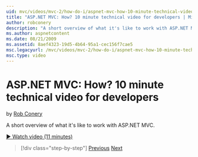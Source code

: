 ```yaml
---
uid: mvc/videos/mvc-2/how-do-i/aspnet-mvc-how-10-minute-technical-video-for-developers
title: "ASP.NET MVC: How? 10 minute technical video for developers | Microsoft Docs"
author: robconery
description: "A short overview of what it's like to work with ASP.NET MVC."
ms.author: aspnetcontent
ms.date: 08/21/2009
ms.assetid: 8aef4323-19d5-4b64-95a1-cec156f7cae5
msc.legacyurl: /mvc/videos/mvc-2/how-do-i/aspnet-mvc-how-10-minute-technical-video-for-developers
msc.type: video
---
```

ASP.NET MVC: How? 10 minute technical video for developers
====================
by [Rob Conery](https://github.com/robconery)

A short overview of what it's like to work with ASP.NET MVC.

[&#9654; Watch video (11 minutes)](https://channel9.msdn.com/Blogs/ASP-NET-Site-Videos/aspnet-mvc-how-10-minute-technical-video-for-developers)

> [!div class="step-by-step"]
> [Previous](why-aspnet-mvc-3-minute-overview-video-for-decision-makers.md)
> [Next](how-do-i-return-json-formatted-data-for-an-ajax-call-in-an-aspnet-mvc-web-application.md)

